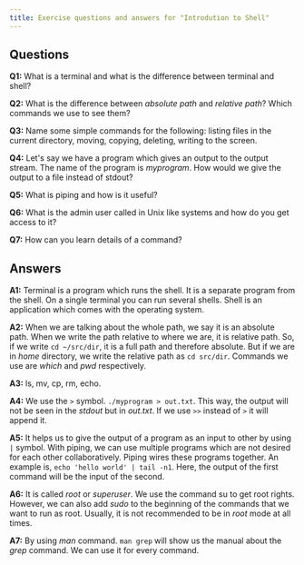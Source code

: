 ```yaml
---
title: Exercise questions and answers for "Introdution to Shell" 
---
```



## Questions

**Q1:** What is a terminal and what is the difference between terminal and shell?

**Q2:** What is the difference between _absolute path_ and _relative path_? Which commands we use to see them?

**Q3:** Name some simple commands for the following: listing files in the current directory, moving, copying, deleting, writing to the screen.

**Q4:** Let's say we have a program which gives an output to the output stream. The name of the program is _myprogram_. How would we give the output to a file instead of stdout?

**Q5:** What is piping and how is it useful?

**Q6:** What is the admin user called in Unix like systems and how do you get access to it?

**Q7:** How can you learn details of a command?

## Answers

**A1:** Terminal is a program which runs the shell. It is a separate program from the shell. On a single terminal you can run several shells. Shell is an application which comes with the operating system.

**A2:** When we are talking about the whole path, we say it is an absolute path. When we write the path relative to where we are, it is relative path. So, if we write `cd ~/src/dir`, it is a full path and therefore absolute. But if we are in _home_ directory, we write the relative path as `cd src/dir`. Commands we use are _which_ and _pwd_ respectively.

**A3:** ls, mv, cp, rm, echo.

**A4:** We use the `>` symbol. `./myprogram > out.txt`. This way, the output will not be seen in the _stdout_ but in _out.txt_. If we use `>>` instead of `>` it will append it.

**A5:** It helps us to give the output of a program as an input to other by using `|` symbol. With piping, we can use multiple programs which are not desired for each other collaboratively. Piping wires these programs together. An example is, `echo 'hello world' | tail -n1`. Here, the output of the first command will be the input of the second.

**A6:** It is called _root_ or _superuser_. We use the command su to get root rights. However, we can also add _sudo_ to the beginning of the commands that we want to run as root. Usually, it is not recommended to be in _root_ mode at all times.

**A7:** By using _man_ command. `man grep` will show us the manual about the _grep_ command. We can use it for every command.